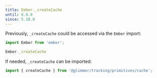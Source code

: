 ```yaml
---
title: Ember._createCache
until: 6.0.0
since: 5.10.0
---
```



Previously, `_createCache` could be accessed via the `Ember` import:
```js
import Ember from 'ember';

Ember._createCache
```

If needed, `_createCache` can be imported:
```js
import { createCache } from '@glimmer/tracking/primitives/cache';
```
